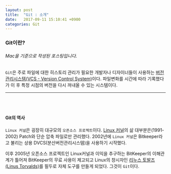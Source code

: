 ```yaml
---
layout: post
title:  "Git : 소개"
date:   2017-09-11 15:10:41 +0900
categories: Git
---
```


### Git이란?

###### Mac을 기준으로 작성된 포스팅입니다.



`Git`은 주로 파일에 대한 히스토리 관리가 필요한 개발자나 디자이너들이 사용하는 [버전관리시스템(VCS - Version Control System)](https://ko.wikipedia.org/wiki/%EB%B2%84%EC%A0%84_%EA%B4%80%EB%A6%AC)이다. 파일변화를 시간에 따라 기록했다가 이 후 특정 시점의 버전을 다시 꺼내올 수 있는 시스템이다.

<hr><br><br>

#### Git의 역사

`Linux 커널`은 굉장히 대규모의 `오픈소스 프로젝트`이다. [Linux 커널](https://ko.wikipedia.org/wiki/%EB%A6%AC%EB%88%85%EC%8A%A4_%EC%BB%A4%EB%84%90)의 삶 대부분은(1991-2002) Patch와 단순 압축 파일로만 관리했다. 2002년에 `Linux 커널`은 Bitkeeper라고 불리는 상용 DVCS(분산버전관리시스템)을 사용하기 시작했다.

이후 2005년 오픈소스 프로젝트인 Linux커널과 이익을 추구하는 BitKeeper의 이해관계가 틀어져 BitKeeper의 무료 사용이 제고되고 Linux의 창시자인 [리누스 토발즈(Linus Torvalds)](https://namu.wiki/w/%EB%A6%AC%EB%88%84%EC%8A%A4%20%ED%86%A0%EB%A5%B4%EB%B0%9C%EC%8A%A4)를 필두로 자체 도구를 만들게 되었다. 그것이 `Git`이다.
